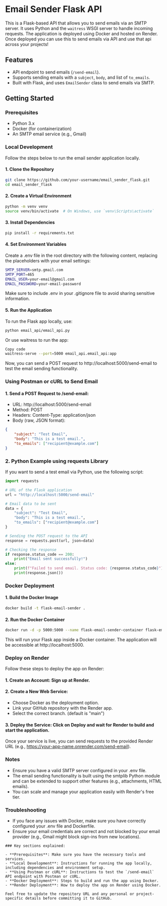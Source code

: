 # Email Sender Flask API

This is a Flask-based API that allows you to send emails via an SMTP server. It uses Python and the `waitress` WSGI server to handle incoming requests. The application is deployed using Docker and hosted on Render. Once deployed you can use this to send emails via API and use that api across your projects!

## Features

- API endpoint to send emails (`/send-email`).
- Supports sending emails with a `subject`, `body`, and list of `to_emails`.
- Built with Flask, and uses `EmailSender` class to send emails via SMTP.

## Getting Started

### Prerequisites

- Python 3.x
- Docker (for containerization)
- An SMTP email service (e.g., Gmail)

### Local Development

Follow the steps below to run the email sender application locally.

#### 1. Clone the Repository

```bash
git clone https://github.com/your-username/email_sender_flask.git
cd email_sender_flask
```
#### 2. Create a Virtual Environment
```bash
python -m venv venv
source venv/bin/activate  # On Windows, use `venv\Scripts\activate`
```
#### 3. Install Dependencies
```bash
pip install -r requirements.txt
```
#### 4. Set Environment Variables
Create a .env file in the root directory with the following content, replacing the placeholders with your email settings:

```bash
SMTP_SERVER=smtp.gmail.com
SMTP_PORT=465
EMAIL_USER=your-email@gmail.com
EMAIL_PASSWORD=your-email-password
```
Make sure to include .env in your .gitignore file to avoid sharing sensitive information.

#### 5. Run the Application
To run the Flask app locally, use:

```bash
python email_api/email_api.py
```

Or use waitress to run the app:
```bash
Copy code
waitress-serve --port=5000 email_api.email_api:app
```
Now, you can send a POST request to http://localhost:5000/send-email to test the email sending functionality.

### Using Postman or cURL to Send Email
#### 1. Send a POST Request to /send-email:
- URL: http://localhost:5000/send-email
- Method: POST
- Headers: Content-Type: application/json
- Body (raw, JSON format):
```json
{
    "subject": "Test Email",
    "body": "This is a test email.",
    "to_emails": ["recipient@example.com"]
}
```
### 2. Python Example using requests Library
If you want to send a test email via Python, use the following script:

```python
import requests

# URL of the Flask application
url = "http://localhost:5000/send-email"

# Email data to be sent
data = {
    "subject": "Test Email",
    "body": "This is a test email.",
    "to_emails": ["recipient@example.com"]
}

# Sending the POST request to the API
response = requests.post(url, json=data)

# Checking the response
if response.status_code == 200:
    print("Email sent successfully!")
else:
    print(f"Failed to send email. Status code: {response.status_code}")
    print(response.json())
```

### Docker Deployment
#### 1. Build the Docker Image
```bash
docker build -t flask-email-sender .
```

#### 2. Run the Docker Container
```bash
docker run -d -p 5000:5000 --name flask-email-sender-container flask-email-sender
```
This will run your Flask app inside a Docker container. The application will be accessible at http://localhost:5000.

### Deploy on Render
Follow these steps to deploy the app on Render:

#### 1. Create an Account: Sign up at Render.
#### 2. Create a New Web Service:
- Choose Docker as the deployment option.
- Link your GitHub repository with the Render app.
- Select the correct branch. (default is "main")
#### 3. Deploy the Service: Click on Deploy and wait for Render to build and start the application.
Once your service is live, you can send requests to the provided Render URL (e.g., https://your-app-name.onrender.com/send-email).

### Notes
- Ensure you have a valid SMTP server configured in your .env file.
- The email sending functionality is built using the smtplib Python module and can be extended to support other features (e.g., attachments, HTML emails).
- You can scale and manage your application easily with Render's free tier.
### Troubleshooting
- If you face any issues with Docker, make sure you have correctly configured your .env file and Dockerfile.
- Ensure your email credentials are correct and not blocked by your email provider (e.g., Gmail might block sign-ins from new locations).

```vbnet
### Key sections explained:

- **Prerequisites**: Make sure you have the necessary tools and services.
- **Local Development**: Instructions for running the app locally, including dependencies and environment setup.
- **Using Postman or cURL**: Instructions to test the `/send-email` API endpoint with Postman or cURL.
- **Docker Deployment**: Steps to build and run the app using Docker.
- **Render Deployment**: How to deploy the app on Render using Docker.

Feel free to update the repository URL and any personal or project-specific details before committing it to GitHub.
```
